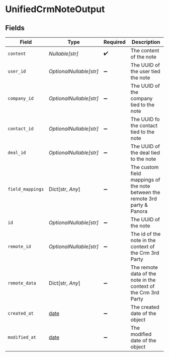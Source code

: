 # UnifiedCrmNoteOutput


## Fields

| Field                                                                       | Type                                                                        | Required                                                                    | Description                                                                 |
| --------------------------------------------------------------------------- | --------------------------------------------------------------------------- | --------------------------------------------------------------------------- | --------------------------------------------------------------------------- |
| `content`                                                                   | *Nullable[str]*                                                             | :heavy_check_mark:                                                          | The content of the note                                                     |
| `user_id`                                                                   | *OptionalNullable[str]*                                                     | :heavy_minus_sign:                                                          | The UUID of the user tied the note                                          |
| `company_id`                                                                | *OptionalNullable[str]*                                                     | :heavy_minus_sign:                                                          | The UUID of the company tied to the note                                    |
| `contact_id`                                                                | *OptionalNullable[str]*                                                     | :heavy_minus_sign:                                                          | The UUID fo the contact tied to the note                                    |
| `deal_id`                                                                   | *OptionalNullable[str]*                                                     | :heavy_minus_sign:                                                          | The UUID of the deal tied to the note                                       |
| `field_mappings`                                                            | Dict[str, *Any*]                                                            | :heavy_minus_sign:                                                          | The custom field mappings of the note between the remote 3rd party & Panora |
| `id`                                                                        | *OptionalNullable[str]*                                                     | :heavy_minus_sign:                                                          | The UUID of the note                                                        |
| `remote_id`                                                                 | *OptionalNullable[str]*                                                     | :heavy_minus_sign:                                                          | The id of the note in the context of the Crm 3rd Party                      |
| `remote_data`                                                               | Dict[str, *Any*]                                                            | :heavy_minus_sign:                                                          | The remote data of the note in the context of the Crm 3rd Party             |
| `created_at`                                                                | [date](https://docs.python.org/3/library/datetime.html#date-objects)        | :heavy_minus_sign:                                                          | The created date of the object                                              |
| `modified_at`                                                               | [date](https://docs.python.org/3/library/datetime.html#date-objects)        | :heavy_minus_sign:                                                          | The modified date of the object                                             |